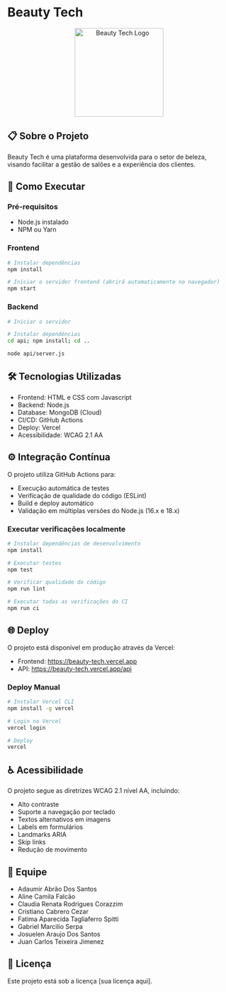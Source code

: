 # Beauty Tech

<p align="center">
  <img src="./assets/logo.png" alt="Beauty Tech Logo" width="200"/>
</p>

## 📋 Sobre o Projeto

Beauty Tech é uma plataforma desenvolvida para o setor de beleza, visando facilitar a gestão de salões e a experiência dos clientes.

## 🚀 Como Executar

### Pré-requisitos
- Node.js instalado
- NPM ou Yarn

### Frontend
```bash
# Instalar dependências
npm install

# Iniciar o servidor frontend (abrirá automaticamente no navegador)
npm start
```

### Backend
```bash
# Iniciar o servidor

# Instalar dependências
cd api; npm install; cd ..

node api/server.js
```

## 🛠️ Tecnologias Utilizadas

- Frontend: HTML e CSS com Javascript
- Backend: Node.js
- Database: MongoDB (Cloud)
- CI/CD: GitHub Actions
- Deploy: Vercel
- Acessibilidade: WCAG 2.1 AA

## ⚙️ Integração Contínua

O projeto utiliza GitHub Actions para:
- Execução automática de testes
- Verificação de qualidade do código (ESLint)
- Build e deploy automático
- Validação em múltiplas versões do Node.js (16.x e 18.x)

### Executar verificações localmente
```bash
# Instalar dependências de desenvolvimento
npm install

# Executar testes
npm test

# Verificar qualidade do código
npm run lint

# Executar todas as verificações do CI
npm run ci
```

## 🌐 Deploy

O projeto está disponível em produção através da Vercel:
- Frontend: https://beauty-tech.vercel.app
- API: https://beauty-tech.vercel.app/api

### Deploy Manual
```bash
# Instalar Vercel CLI
npm install -g vercel

# Login na Vercel
vercel login

# Deploy
vercel
```

## ♿ Acessibilidade

O projeto segue as diretrizes WCAG 2.1 nível AA, incluindo:
- Alto contraste
- Suporte a navegação por teclado
- Textos alternativos em imagens
- Labels em formulários
- Landmarks ARIA
- Skip links
- Redução de movimento

## 👥 Equipe

- Adaumir Abrão Dos Santos 
- Aline Camila Falcão 
- Claudia Renata Rodrigues Corazzim 
- Cristiano Cabrero Cezar 
- Fatima Aparecida Tagliaferro Spitti 
- Gabriel Marcilio Serpa 
- Josuelen Araujo Dos Santos 
- Juan Carlos Teixeira Jimenez

## 📝 Licença

Este projeto está sob a licença [sua licença aqui].